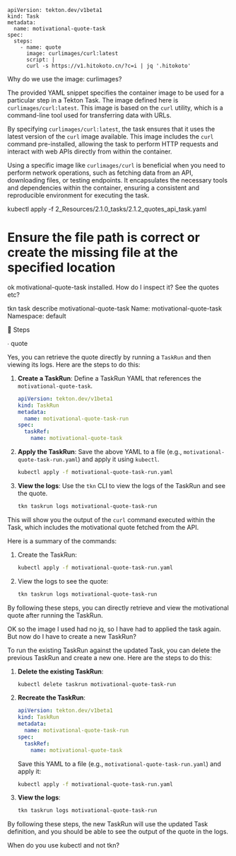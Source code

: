 ```
apiVersion: tekton.dev/v1beta1
kind: Task
metadata:
  name: motivational-quote-task
spec:
  steps:
    - name: quote
      image: curlimages/curl:latest
      script: |
      curl -s https://v1.hitokoto.cn/?c=i | jq '.hitokoto'
```

Why do we use the image: curlimages?

The provided YAML snippet specifies the container image to be used for a particular step in a Tekton Task. The image defined here is `curlimages/curl:latest`. This image is based on the `curl` utility, which is a command-line tool used for transferring data with URLs.

By specifying `curlimages/curl:latest`, the task ensures that it uses the latest version of the `curl` image available. This image includes the `curl` command pre-installed, allowing the task to perform HTTP requests and interact with web APIs directly from within the container.

Using a specific image like `curlimages/curl` is beneficial when you need to perform network operations, such as fetching data from an API, downloading files, or testing endpoints. It encapsulates the necessary tools and dependencies within the container, ensuring a consistent and reproducible environment for executing the task.

kubectl apply -f 2_Resources/2.1.0_tasks/2.1.2_quotes_api_task.yaml
# Ensure the file path is correct or create the missing file at the specified location


ok motivational-quote-task installed. How do I inspect it? See the quotes etc?


tkn task describe motivational-quote-task
Name:        motivational-quote-task
Namespace:   default

🦶 Steps

 ∙ quote


 Yes, you can retrieve the quote directly by running a `TaskRun` and then viewing its logs. Here are the steps to do this:

1. **Create a TaskRun**: Define a TaskRun YAML that references the `motivational-quote-task`.

    ```yaml
    apiVersion: tekton.dev/v1beta1
    kind: TaskRun
    metadata:
      name: motivational-quote-task-run
    spec:
      taskRef:
        name: motivational-quote-task
    ```

2. **Apply the TaskRun**: Save the above YAML to a file (e.g., `motivational-quote-task-run.yaml`) and apply it using `kubectl`.

    ```sh
    kubectl apply -f motivational-quote-task-run.yaml
    ```

3. **View the logs**: Use the `tkn` CLI to view the logs of the TaskRun and see the quote.

    ```sh
    tkn taskrun logs motivational-quote-task-run
    ```

This will show you the output of the `curl` command executed within the Task, which includes the motivational quote fetched from the API.

Here is a summary of the commands:

1. Create the TaskRun:
    ```sh
    kubectl apply -f motivational-quote-task-run.yaml
    ```

2. View the logs to see the quote:
    ```sh
    tkn taskrun logs motivational-quote-task-run
    ```

By following these steps, you can directly retrieve and view the motivational quote after running the TaskRun.

OK so the image I used had no jq, so I have had to applied the task again. But now do I have to create a new TaskRun?

To run the existing TaskRun against the updated Task, you can delete the previous TaskRun and create a new one. Here are the steps to do this:

1. **Delete the existing TaskRun**:
    ```sh
    kubectl delete taskrun motivational-quote-task-run
    ```

2. **Recreate the TaskRun**:
    ```yaml
    apiVersion: tekton.dev/v1beta1
    kind: TaskRun
    metadata:
      name: motivational-quote-task-run
    spec:
      taskRef:
        name: motivational-quote-task
    ```

    Save this YAML to a file (e.g., `motivational-quote-task-run.yaml`) and apply it:
    ```sh
    kubectl apply -f motivational-quote-task-run.yaml
    ```

3. **View the logs**:
    ```sh
    tkn taskrun logs motivational-quote-task-run
    ```

By following these steps, the new TaskRun will use the updated Task definition, and you should be able to see the output of the quote in the logs.

When do you use kubectl and not tkn?

